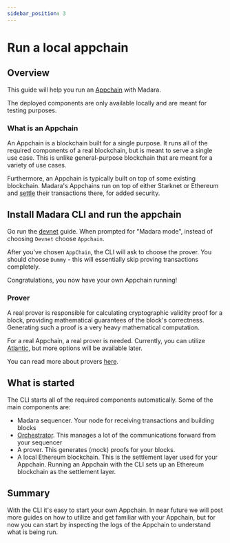 ```yaml
---
sidebar_position: 3
---
```


# Run a local appchain

## Overview

This guide will help you run an [Appchain](/concepts/appchain) with Madara.

The deployed components are only available locally and are meant for testing purposes.

### What is an Appchain

An Appchain is a blockchain built for a single purpose. It runs all of the required components of a real blockchain, but is meant to serve a single use case. This is unlike general-purpose blockchain that are meant for a variety of use cases.

Furthermore, an Appchain is typically built on top of some existing blockchain. Madara's Appchains run on top of either Starknet or Ethereum and [settle](/concepts/settlement) their transactions there, for added security.

## Install Madara CLI and run the appchain

Go run the [devnet](/quickstart/run_devnet) guide. When prompted for "Madara mode", instead of choosing `Devnet` choose `Appchain`.

After you've chosen `AppChain`, the CLI will ask to choose the prover. You should choose `Dummy` - this will essentially skip proving transactions completely.

Congratulations, you now have your own Appchain running!

### Prover

A real prover is responsible for calculating cryptographic validity proof for a block, providing mathematical guarantees of the block's correctness. Generating such a proof is a very heavy mathematical computation.

For a real Appchain, a real prover is needed. Currently, you can utilize [Atlantic](https://atlanticprover.com/), but more options will be available later.

You can read more about provers [here](/components/prover).



## What is started

The CLI starts all of the required components automatically. Some of the main components are:
- Madara sequencer. Your node for receiving transactions and building blocks
- [Orchestrator](/components/orchestrator). This manages a lot of the communications forward from your sequencer
- A prover. This generates (mock) proofs for your blocks.
- A local Ethereum blockchain. This is the settlement layer used for your Appchain. Running an Appchain with the CLI sets up an Ethereum blockchain as the settlement layer.

## Summary

With the CLI it's easy to start your own Appchain. In near future we will post more guides on how to utilize and get familiar with your Appchain, but for now you can start by inspecting the logs of the Appchain to understand what is being run.



